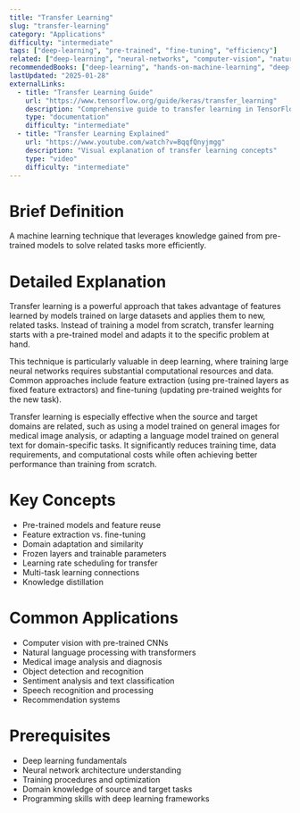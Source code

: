 ```yaml
---
title: "Transfer Learning"
slug: "transfer-learning"
category: "Applications"
difficulty: "intermediate"
tags: ["deep-learning", "pre-trained", "fine-tuning", "efficiency"]
related: ["deep-learning", "neural-networks", "computer-vision", "natural-language-processing"]
recommendedBooks: ["deep-learning", "hands-on-machine-learning", "deep-learning-with-python"]
lastUpdated: "2025-01-28"
externalLinks:
  - title: "Transfer Learning Guide"
    url: "https://www.tensorflow.org/guide/keras/transfer_learning"
    description: "Comprehensive guide to transfer learning in TensorFlow"
    type: "documentation"
    difficulty: "intermediate"
  - title: "Transfer Learning Explained"
    url: "https://www.youtube.com/watch?v=BqqfQnyjmgg"
    description: "Visual explanation of transfer learning concepts"
    type: "video"
    difficulty: "intermediate"
---
```


# Brief Definition
A machine learning technique that leverages knowledge gained from pre-trained models to solve related tasks more efficiently.

# Detailed Explanation
Transfer learning is a powerful approach that takes advantage of features learned by models trained on large datasets and applies them to new, related tasks. Instead of training a model from scratch, transfer learning starts with a pre-trained model and adapts it to the specific problem at hand.

This technique is particularly valuable in deep learning, where training large neural networks requires substantial computational resources and data. Common approaches include feature extraction (using pre-trained layers as fixed feature extractors) and fine-tuning (updating pre-trained weights for the new task).

Transfer learning is especially effective when the source and target domains are related, such as using a model trained on general images for medical image analysis, or adapting a language model trained on general text for domain-specific tasks. It significantly reduces training time, data requirements, and computational costs while often achieving better performance than training from scratch.

# Key Concepts
- Pre-trained models and feature reuse
- Feature extraction vs. fine-tuning
- Domain adaptation and similarity
- Frozen layers and trainable parameters
- Learning rate scheduling for transfer
- Multi-task learning connections
- Knowledge distillation

# Common Applications
- Computer vision with pre-trained CNNs
- Natural language processing with transformers
- Medical image analysis and diagnosis
- Object detection and recognition
- Sentiment analysis and text classification
- Speech recognition and processing
- Recommendation systems

# Prerequisites
- Deep learning fundamentals
- Neural network architecture understanding
- Training procedures and optimization
- Domain knowledge of source and target tasks
- Programming skills with deep learning frameworks
